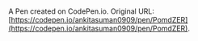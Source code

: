# 

A Pen created on CodePen.io. Original URL: [https://codepen.io/ankitasuman0909/pen/PomdZER](https://codepen.io/ankitasuman0909/pen/PomdZER).


